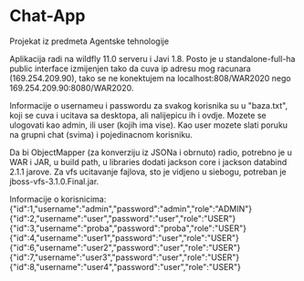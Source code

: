 # Chat-App
Projekat iz predmeta Agentske tehnologije

Aplikacija radi na wildfly 11.0 serveru i Javi 1.8.
Posto je u standalone-full-ha public interface izmijenjen tako da cuva ip adresu mog racunara (169.254.209.90), tako se ne konektujem na localhost:808/WAR2020 nego 169.254.209.90:8080/WAR2020.

Informacije o usernameu i passwordu za svakog korisnika su u "baza.txt", koji se cuva i ucitava sa desktopa, ali nalijepicu ih i ovdje. Mozete se ulogovati kao admin, ili user (kojih ima vise).
Kao user mozete slati poruku na grupni chat (svima) i pojedinacnom korisniku.

Da bi ObjectMapper (za konverziju iz JSONa i obrnuto) radio, potrebno je u WAR i JAR, u build path, u libraries dodati jackson core i jackson databind 2.1.1 jarove.
Za vfs ucitavanje fajlova, sto je vidjeno u siebogu, potreban je jboss-vfs-3.1.0.Final.jar.

Informacije o korisnicima:
{"id":1,"username":"admin","password":"admin","role":"ADMIN"}
{"id":2,"username":"user","password":"user","role":"USER"}
{"id":3,"username":"proba","password":"proba","role":"USER"}
{"id":4,"username":"user1","password":"user","role":"USER"}
{"id":6,"username":"user2","password":"user","role":"USER"}
{"id":7,"username":"user3","password":"user","role":"USER"}
{"id":8,"username":"user4","password":"user","role":"USER"}
